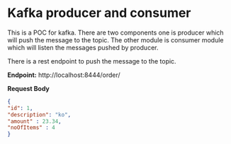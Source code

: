 # Kafka producer and consumer 
This is a POC for kafka. There are two components one is producer which will push the message to the topic.
The other module is consumer module which will listen the messages pushed by producer.

There is a rest endpoint to push the message to the topic.

**Endpoint:** http://localhost:8444/order/

**Request Body**
```json
{
"id": 1,
"description": "ko",
"amount" : 23.34,
"noOfItems" : 4
}
```
